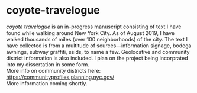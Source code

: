 # coyote-travelogue

<i>coyote travelogue</i> is an in-progress manuscript consisting of text I have found while walking around New York City. 
As of August 2019, I have walked thousands of miles (over 100 neighborhoods) of the city. The text I have collected is from a multitude of sources—information signage, bodega awnings, subway graffiti, ssids, to name a few. Geolocative and community district  information is also included. I plan on
the project being incorprated into my dissertation in some form. 
<br>
More info on community districts here: https://communityprofiles.planning.nyc.gov/
<br>
More information coming shortly. 
